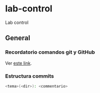 # lab-control

Lab control

## General

### Recordatorio comandos git y GitHub

Ver [este link](https://guides.github.com/introduction/git-handbook/).

### Estructura commits

```bash
<tema>(<dir>): <commentario>
```
